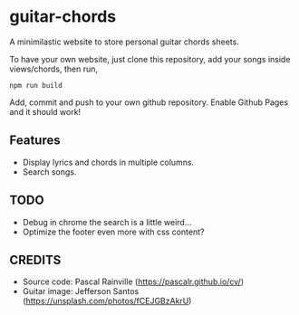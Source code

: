 # guitar-chords

A minimilastic website to store personal guitar chords sheets.

To have your own website, just clone this repository, add your songs inside views/chords, then run,

`npm run build`

Add, commit and push to your own github repository. Enable Github Pages and it should work!

## Features
- Display lyrics and chords in multiple columns.
- Search songs.

## TODO

- Debug in chrome the search is a little weird...
- Optimize the footer even more with css content?

## CREDITS

- Source code: Pascal Rainville (https://pascalr.github.io/cv/)
- Guitar image: Jefferson Santos (https://unsplash.com/photos/fCEJGBzAkrU)
